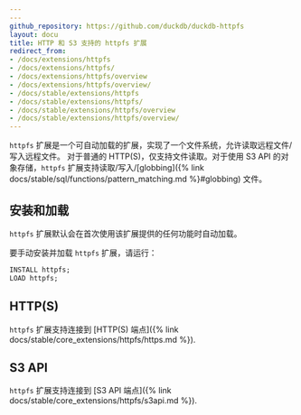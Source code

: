 ```yaml
---
---
github_repository: https://github.com/duckdb/duckdb-httpfs
layout: docu
title: HTTP 和 S3 支持的 httpfs 扩展
redirect_from:
- /docs/extensions/httpfs
- /docs/extensions/httpfs/
- /docs/extensions/httpfs/overview
- /docs/extensions/httpfs/overview/
- /docs/stable/extensions/httpfs
- /docs/stable/extensions/httpfs/
- /docs/stable/extensions/httpfs/overview
- /docs/stable/extensions/httpfs/overview/
---
```


`httpfs` 扩展是一个可自动加载的扩展，实现了一个文件系统，允许读取远程文件/写入远程文件。
对于普通的 HTTP(S)，仅支持文件读取。对于使用 S3 API 的对象存储，`httpfs` 扩展支持读取/写入/[globbing]({% link docs/stable/sql/functions/pattern_matching.md %}#globbing) 文件。

## 安装和加载

`httpfs` 扩展默认会在首次使用该扩展提供的任何功能时自动加载。

要手动安装并加载 `httpfs` 扩展，请运行：

```sql
INSTALL httpfs;
LOAD httpfs;
```

## HTTP(S)

`httpfs` 扩展支持连接到 [HTTP(S) 端点]({% link docs/stable/core_extensions/httpfs/https.md %}).

## S3 API

`httpfs` 扩展支持连接到 [S3 API 端点]({% link docs/stable/core_extensions/httpfs/s3api.md %}).